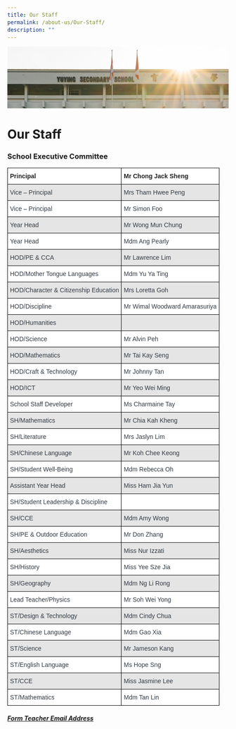 ```yaml
---
title: Our Staff
permalink: /about-us/Our-Staff/
description: ""
---
```

![](/images/AboutUs.jpg)

Our Staff
=========

### **School Executive Committee**

<style type="text/css">
.tg  {border-collapse:collapse;border-spacing:0;}
.tg td{border-color:black;border-style:solid;border-width:1px;font-family:Arial, sans-serif;font-size:14px;
  overflow:hidden;padding:10px 5px;word-break:normal;}
.tg th{border-color:black;border-style:solid;border-width:1px;font-family:Arial, sans-serif;font-size:14px;
  font-weight:normal;overflow:hidden;padding:10px 5px;word-break:normal;}
.tg .tg-clhh{background-color:#FFF;color:#222;font-weight:bold;text-align:left;vertical-align:middle}
.tg .tg-w4f2{background-color:#E5E5E5;color:#313942;text-align:left;vertical-align:middle}
.tg .tg-ne8g{background-color:#FFF;color:#313942;text-align:left;vertical-align:middle}
.tg .tg-929u{background-color:#E5E5E5;color:#313942;text-align:left;vertical-align:top}
</style>
<table class="tg">
<thead>
  <tr>
    <th class="tg-clhh"><span style="font-weight:700;color:#222">Principal</span></th>
    <th class="tg-clhh"><span style="font-weight:700">Mr Chong Jack Sheng </span></th>
  </tr>
</thead>
<tbody>
  <tr>
    <td class="tg-w4f2">Vice – Principal</td>
    <td class="tg-w4f2">Mrs Tham Hwee Peng  </td>
  </tr>
  <tr>
    <td class="tg-ne8g">Vice – Principal</td>
    <td class="tg-ne8g">Mr Simon Foo</td>
  </tr>
  <tr>
    <td class="tg-w4f2">Year Head</td>
    <td class="tg-w4f2">Mr Wong Mun Chung</td>
  </tr>
  <tr>
    <td class="tg-ne8g">Year Head</td>
    <td class="tg-ne8g">Mdm Ang Pearly</td>
  </tr>
  <tr>
    <td class="tg-w4f2">HOD/PE &amp; CCA</td>
    <td class="tg-w4f2">Mr Lawrence Lim</td>
  </tr>
  <tr>
    <td class="tg-ne8g">HOD/Mother Tongue Languages</td>
    <td class="tg-ne8g">Mdm Yu Ya Ting</td>
  </tr>
  <tr>
    <td class="tg-w4f2">HOD/Character &amp; Citizenship Education</td>
    <td class="tg-w4f2">Mrs Loretta Goh </td>
  </tr>
  <tr>
    <td class="tg-ne8g">HOD/Discipline</td>
    <td class="tg-ne8g">Mr Wimal Woodward Amarasuriya</td>
  </tr>
  <tr>
    <td class="tg-w4f2">HOD/Humanities</td>
    <td class="tg-929u"></td>
  </tr>
  <tr>
    <td class="tg-ne8g">HOD/Science </td>
    <td class="tg-ne8g">Mr Alvin Peh</td>
  </tr>
  <tr>
    <td class="tg-w4f2">HOD/Mathematics</td>
    <td class="tg-w4f2">Mr Tai Kay Seng</td>
  </tr>
  <tr>
    <td class="tg-ne8g">HOD/Craft &amp; Technology </td>
    <td class="tg-ne8g">Mr Johnny Tan</td>
  </tr>
  <tr>
    <td class="tg-w4f2">HOD/ICT </td>
    <td class="tg-w4f2">Mr Yeo Wei Ming</td>
  </tr>
  <tr>
    <td class="tg-ne8g">School Staff Developer</td>
    <td class="tg-ne8g">Ms Charmaine Tay</td>
  </tr>
  <tr>
    <td class="tg-w4f2">SH/Mathematics</td>
    <td class="tg-w4f2">Mr Chia Kah Kheng </td>
  </tr>
  <tr>
    <td class="tg-ne8g">SH/Literature</td>
    <td class="tg-ne8g">Mrs Jaslyn Lim</td>
  </tr>
  <tr>
    <td class="tg-w4f2">SH/Chinese Language</td>
    <td class="tg-w4f2">Mr Koh Chee Keong </td>
  </tr>
  <tr>
    <td class="tg-ne8g">SH/Student Well-Being</td>
    <td class="tg-ne8g">Mdm Rebecca Oh  </td>
  </tr>
  <tr>
    <td class="tg-w4f2">Assistant Year Head</td>
    <td class="tg-w4f2">Miss Ham Jia Yun</td>
  </tr>
  <tr>
    <td class="tg-ne8g">SH/Student Leadership &amp; Discipline</td>
    <td class="tg-ne8g">  </td>
  </tr>
  <tr>
    <td class="tg-w4f2">SH/CCE</td>
    <td class="tg-w4f2">Mdm Amy Wong</td>
  </tr>
  <tr>
    <td class="tg-ne8g">SH/PE &amp; Outdoor Education</td>
    <td class="tg-ne8g">Mr Don Zhang</td>
  </tr>
  <tr>
    <td class="tg-w4f2">SH/Aesthetics</td>
    <td class="tg-w4f2">Miss Nur Izzati</td>
  </tr>
  <tr>
    <td class="tg-ne8g">SH/History</td>
    <td class="tg-ne8g">Miss Yee Sze Jia </td>
  </tr>
  <tr>
    <td class="tg-w4f2">SH/Geography</td>
    <td class="tg-w4f2">Mdm Ng Li Rong</td>
  </tr>
  <tr>
    <td class="tg-ne8g">Lead Teacher/Physics</td>
    <td class="tg-ne8g">Mr Soh Wei Yong</td>
  </tr>
  <tr>
    <td class="tg-w4f2">ST/Design &amp; Technology </td>
    <td class="tg-w4f2">Mdm Cindy Chua </td>
  </tr>
  <tr>
    <td class="tg-ne8g">ST/Chinese Language</td>
    <td class="tg-ne8g">Mdm Gao Xia </td>
  </tr>
  <tr>
    <td class="tg-w4f2">ST/Science </td>
    <td class="tg-w4f2">Mr Jameson Kang</td>
  </tr>
  <tr>
    <td class="tg-ne8g">ST/English Language</td>
    <td class="tg-ne8g">Ms Hope Sng</td>
  </tr>
  <tr>
    <td class="tg-w4f2">ST/CCE</td>
    <td class="tg-w4f2">Miss Jasmine Lee</td>
  </tr>
  <tr>
    <td class="tg-ne8g">ST/Mathematics</td>
    <td class="tg-ne8g">Mdm Tan Lin </td>
  </tr>
</tbody>
</table>


#####  **[Form Teacher Email Address]()**